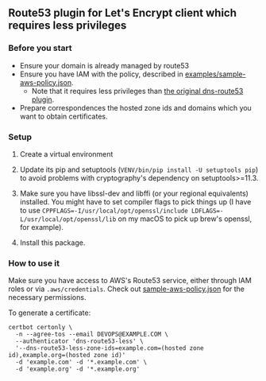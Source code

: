 ## Route53 plugin for Let's Encrypt client which requires less privileges

### Before you start

- Ensure your domain is already managed by route53
- Ensure you have IAM with the policy, described in [examples/sample-aws-policy.json](examples/sample-aws-policy.json).
  - Note that it requires less privileges than [the original dns-route53 plugin](https://github.com/certbot/certbot/blob/master/certbot-dns-route53/examples/sample-aws-policy.json).
- Prepare correspondences the hosted zone ids and domains which you want to obtain certificates.

### Setup

1. Create a virtual environment

2. Update its pip and setuptools (`VENV/bin/pip install -U setuptools pip`)
to avoid problems with cryptography's dependency on setuptools>=11.3.

3. Make sure you have libssl-dev and libffi (or your regional equivalents)
installed. You might have to set compiler flags to pick things up (I have to
use `CPPFLAGS=-I/usr/local/opt/openssl/include
LDFLAGS=-L/usr/local/opt/openssl/lib` on my macOS to pick up brew's openssl,
for example).

4. Install this package.

### How to use it

Make sure you have access to AWS's Route53 service, either through IAM roles or
via `.aws/credentials`. Check out
[sample-aws-policy.json](examples/sample-aws-policy.json) for the necessary permissions.

To generate a certificate:
```
certbot certonly \
  -n --agree-tos --email DEVOPS@EXAMPLE.COM \
  --authenticator 'dns-route53-less' \
  '--dns-route53-less-zone-ids=example.com=(hosted zone id),example.org=(hosted zone id)'
  -d 'example.com' -d '*.example.com' \
  -d 'example.org' -d '*.example.org'
```
